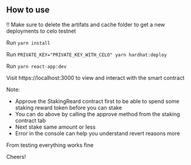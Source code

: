 ## How to use

!! Make sure to delete the artifats and cache folder to get a new deployments to celo testnet

Run `yarn install`

Run `PRIVATE_KEY="PRIVATE_KEY_WITH_CELO" yarn hardhat:deploy`

Run `yarn react-app:dev`

Visit https://localhost:3000 to view and interact with the smart contract


Note:

- Approve the StakingReard contract first to be able to spend some staking reward token before you can stake
- You can do above by calling the approve method from the staking contract tab
- Next stake same amount or less
- Error in the console can help you understand revert reasons more


From testing everything works fine

Cheers!